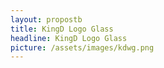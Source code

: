```yaml
---
layout: propostb
title: KingD Logo Glass
headline: KingD Logo Glass
picture: /assets/images/kdwg.png
---
```



<div id='product-component-1682368379520'></div>
<script type="text/javascript">
/*<![CDATA[*/
(function () {
  var scriptURL = 'https://sdks.shopifycdn.com/buy-button/latest/buy-button-storefront.min.js';
  if (window.ShopifyBuy) {
    if (window.ShopifyBuy.UI) {
      ShopifyBuyInit();
    } else {
      loadScript();
    }
  } else {
    loadScript();
  }
  function loadScript() {
    var script = document.createElement('script');
    script.async = true;
    script.src = scriptURL;
    (document.getElementsByTagName('head')[0] || document.getElementsByTagName('body')[0]).appendChild(script);
    script.onload = ShopifyBuyInit;
  }
  function ShopifyBuyInit() {
    var client = ShopifyBuy.buildClient({
      domain: 'kingdthemc.myshopify.com',
      storefrontAccessToken: '19d08434d85d491ed47004062a4b5294',
    });
    ShopifyBuy.UI.onReady(client).then(function (ui) {
      ui.createComponent('product', {
        id: '8284205941036',
        node: document.getElementById('product-component-1682368379520'),
        moneyFormat: '%24%7B%7Bamount%7D%7D',
        options: {
  "product": {
    "styles": {
      "product": {
        "@media (min-width: 601px)": {
          "max-width": "calc(25% - 20px)",
          "margin-left": "20px",
          "margin-bottom": "50px"
        }
      },
      "button": {
        "border-radius": "22px",
        "background-color": "#697cac",
        ":hover": {
          "background-color": "#5f709b"
        },
        ":focus": {
          "background-color": "#5f709b"
        }
      }
    }
  },
  "productSet": {
    "styles": {
      "products": {
        "@media (min-width: 601px)": {
          "margin-left": "-20px"
        }
      }
    }
  },
  "modalProduct": {
    "contents": {
      "img": false,
      "imgWithCarousel": true
    },
    "styles": {
      "product": {
        "@media (min-width: 601px)": {
          "max-width": "100%",
          "margin-left": "0px",
          "margin-bottom": "0px"
        }
      },
      "button": {
        "border-radius": "22px",
        "background-color": "#697cac",
        ":hover": {
          "background-color": "#5f709b"
        },
        ":focus": {
          "background-color": "#5f709b"
        }
      }
    }
  },
  "cart": {
    "styles": {
      "button": {
        "border-radius": "22px",
        "background-color": "#697cac",
        ":hover": {
          "background-color": "#5f709b"
        },
        ":focus": {
          "background-color": "#5f709b"
        }
      }
    }
  },
  "toggle": {
    "styles": {
      "toggle": {
        "background-color": "#697cac",
        ":hover": {
          "background-color": "#5f709b"
        },
        ":focus": {
          "background-color": "#5f709b"
        }
      }
    }
  }
},
      });
    });
  }
})();
/*]]>*/
</script>
